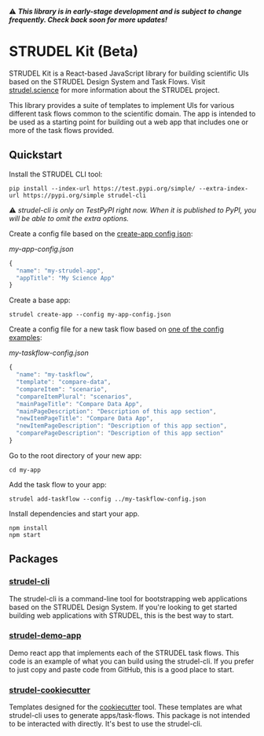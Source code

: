 :warning: ***This library is in early-stage development and is subject to change frequently. Check back soon for more updates!***

# STRUDEL Kit (Beta)

STRUDEL Kit is a React-based JavaScript library for building scientific UIs based on the STRUDEL Design System and Task Flows. Visit [strudel.science](https://strudel.science) for more information about the STRUDEL project.

This library provides a suite of templates to implement UIs for various different task flows common to the scientific domain. The app is intended to be used as a starting point for building out a web app that includes one or more of the task flows provided.

## Quickstart

Install the STRUDEL CLI tool:

```
pip install --index-url https://test.pypi.org/simple/ --extra-index-url https://pypi.org/simple strudel-cli
```
:warning: _strudel-cli is only on TestPyPI right now. When it is published to PyPI, you will be able to omit the extra options._

Create a config file based on the [create-app config json](https://github.com/strudel-science/strudel-kit/blob/main/strudel-cli/CONFIGS.md#create-app-config-file):

_my-app-config.json_
```js
{
  "name": "my-strudel-app",
  "appTitle": "My Science App"
}
```

Create a base app:

```
strudel create-app --config my-app-config.json
```

Create a config file for a new task flow based on [one of the config examples](https://github.com/strudel-science/strudel-kit/blob/main/strudel-cli/CONFIGS.md#compare-data):

_my-taskflow-config.json_
```js
{
  "name": "my-taskflow",
  "template": "compare-data",
  "compareItem": "scenario",
  "compareItemPlural": "scenarios",
  "mainPageTitle": "Compare Data App",
  "mainPageDescription": "Description of this app section",
  "newItemPageTitle": "Compare Data App",
  "newItemPageDescription": "Description of this app section",
  "comparePageDescription": "Description of this app section"
}
```

Go to the root directory of your new app:

```
cd my-app
```

Add the task flow to your app:

```
strudel add-taskflow --config ../my-taskflow-config.json
```

Install dependencies and start your app.

```
npm install
npm start
```

## Packages

### [strudel-cli](https://github.com/strudel-science/strudel-kit/blob/main/strudel-cli/README.md)

The strudel-cli is a command-line tool for bootstrapping web applications based on the STRUDEL Design System. If you're looking to get started building web applications with STRUDEL, this is the best way to start.

### [strudel-demo-app](https://github.com/strudel-science/strudel-kit/tree/main/strudel-demo-app)

Demo react app that implements each of the STRUDEL task flows. This code is an example of what you can build using the strudel-cli. If you prefer to just copy and paste code from GitHub, this is a good place to start.

### [strudel-cookiecutter](https://github.com/strudel-science/strudel-kit/tree/main/strudel-cookiecutter)

Templates designed for the [cookiecutter](https://cookiecutter.readthedocs.io/en/latest/README.html) tool. These templates are what strudel-cli uses to generate apps/task-flows. This package is not intended to be interacted with directly. It's best to use the strudel-cli.